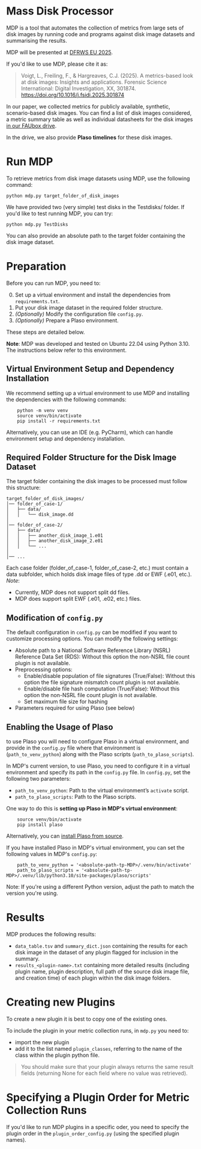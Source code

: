 # Mass Disk Processor

MDP is a tool that automates the collection of metrics from large sets of disk images by running code and programs against disk image datasets and summarising the results.

MDP will be presented at [DFRWS EU 2025](https://dfrws.org/conferences/dfrws-eu-2025/).

If you'd like to use MDP, please cite it as:
> Voigt, L., Freiling, F., & Hargreaves, C.J. (2025). A metrics-based look at disk images: Insights and applications. Forensic Science International: Digital Investigation, XX, 301874. https://doi.org/10.1016/j.fsidi.2025.301874

In our paper, we collected metrics for publicly available, synthetic, scenario-based disk images. You can find a list of disk images considered, a metric summary table as well as individual datasheets for the disk images [in our FAUbox drive](TODO).

In the drive, we also provide **Plaso timelines** for these disk images.

# Run MDP

To retrieve metrics from disk image datasets using MDP, use the following command:

```
python mdp.py target_folder_of_disk_images
```

We have provided two (very simple) test disks in the Testdisks/ folder. If you'd like to test running MDP, you can try:

```
python mdp.py TestDisks
```

You can also provide an absolute path to the target folder containing the disk image dataset.

# Preparation

Before you can run MDP, you need to:

0. Set up a virtual environment and install the dependencies from `requirements.txt`.
1. Put your disk image dataset in the required folder structure.
2. *(Optionally)* Modify the configuration file `config.py`.
3. *(Optionally)* Prepare a Plaso environment.

These steps are detailed below.

**Note**: MDP was developed and tested on Ubuntu 22.04 using Python 3.10. The instructions below refer to this environment.

## Virtual Environment Setup and Dependency Installation

We recommend setting up a virtual environment to use MDP and installing the dependencies with the following commands:

```
    python -m venv venv
    source venv/bin/activate
    pip install -r requirements.txt
```
Alternatively, you can use an IDE (e.g. PyCharm), which can handle environment setup and dependency installation.

## Required Folder Structure for the Disk Image Dataset

The target folder containing the disk images to be processed must follow this structure:
```
target_folder_of_disk_images/
│── folder_of_case-1/
│   ├── data/
│   │   └── disk_image.dd
│
│── folder_of_case-2/
│   ├── data/
│   │   ├── another_disk_image_1.e01
│   │   ├── another_disk_image_2.e01
│   │   └── ...
│
│── ...
```
Each case folder (folder_of_case-1, folder_of_case-2, etc.) must contain a data subfolder, which holds disk image files of type .dd or EWF (.e01, etc.).
*Note*: 
- Currently, MDP does not support split dd files. 
- MDP does support split EWF (.e01, .e02, etc.) files.

## Modification of `config.py`

The default configuration in `config.py` can be modified if you want to customize processing options. You can modify the following settings:
- Absolute path to a National Software Reference Library (NSRL) Reference Data Set (RDS): Without this option the non-NSRL file count plugin is not available.
- Preprocessing options:
    - Enable/disable population of file signatures (True/False): Without this option the file signature mismatch count plugin is not available.
    - Enable/disable file hash computation (True/False): Without this option the non-NSRL file count plugin is not available.
    - Set maximum file size for hashing
- Parameters required for using Plaso (see below)

## Enabling the Usage of Plaso

to use Plaso you will need to configure Plaso in a virtual environment, and provide in the `config.py` file where that environment is (`path_to_venv_python`) along with the Plaso scripts (`path_to_plaso_scripts`).

In MDP's current version, to use Plaso, you need to configure it in a virtual environment and specify its path in the `config.py` file. In `config.py`, set the following two parameters:
- `path_to_venv_python`: Path to the virtual environment’s `activate` script.
- `path_to_plaso_scripts`: Path to the Plaso scripts.


One way to do this is **setting up Plaso in MDP's virtual environment**:
```
    source venv/bin/activate
    pip install plaso
```
Alternatively, you can [install Plaso from source](https://github.com/log2timeline/plaso).

If you have installed Plaso in MDP's virtual environment, you can set the following values in MDP's `config.py`:

```
    path_to_venv_python = '<absolute-path-tp-MDP>/.venv/bin/activate'
    path_to_plaso_scripts = '<absolute-path-tp-MDP>/.venv/lib/python3.10/site-packages/plaso/scripts'
```
Note: If you're using a different Python version, adjust the path to match the version you're using.

# Results

MDP produces the following results:
- `data_table.tsv` and `summary_dict.json` containing the results for each disk image in the dataset of any plugin flagged for inclusion in the summary.
- `results_<plugin-name>.txt` containing more detailed results (including plugin name, plugin description, full path of the source disk image file, and creation time) of each plugin within the disk image folders.

# Creating new Plugins

To create a new plugin it is best to copy one of the existing ones.

To include the plugin in your metric collection runs, in `mdp.py` you need to:
- import the new plugin 
- add it to the list named `plugin_classes`, referring to the name of the class within the plugin python file. 

> You should make sure that your plugin always returns the same result fields (returning None for each field where no value was retrieved).

# Specifying a Plugin Order for Metric Collection Runs

If you'd like to run MDP plugins in a specific oder, you need to specify the plugin order in the `plugin_order_config.py` (using the specified plugin names).

